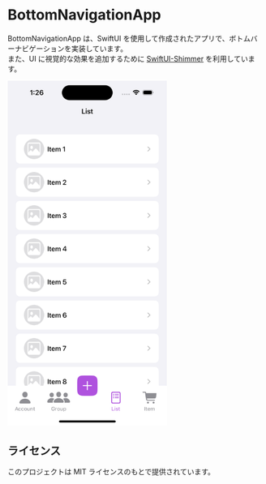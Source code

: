 # BottomNavigationApp

BottomNavigationApp は、SwiftUI を使用して作成されたアプリで、ボトムバーナビゲーションを実装しています。<br>
また、UI に視覚的な効果を追加するために [SwiftUI-Shimmer](https://github.com/markiv/SwiftUI-Shimmer) を利用しています。

<img src="../Docs/image.png" width="314">

## ライセンス
このプロジェクトは MIT ライセンスのもとで提供されています。
